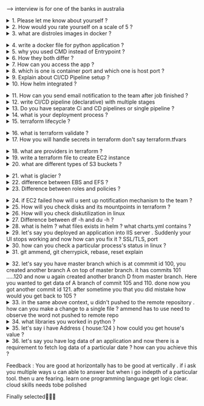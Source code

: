 --> interview is for one of the banks in australia

<details><summary>1. Please let me know about yourself ?</summary>I'm a DevOps Engineer with 4 years of hands-on experience in building CI/CD pipelines, infrastructure automation, container orchestration, and cloud-native deployments. I’ve worked extensively with tools like Kubernetes, Docker, Helm, Terraform, Ansible, and GitHub Actions. My recent focus has been on building scalable infra using Rancher (RKE2), integrating security and observability into pipelines, and automating the release lifecycle for microservices-based apps. I specialize in reducing deployment times and ensuring high availability by building developer-centric infrastructure with best practices. </details>
<details><summary>2. How would you rate yourself on a scale of 5 ?</summary> Linux: 5/5

CI/CD (GitHub Actions, Jenkins): 5/5

Terraform & Infra-as-Code: 4.5/5

Cloud (AWS, Azure): 4/5

Kubernetes (Rancher, Helm): 4.5/5

Scripting (Python, Bash): 4/5

Monitoring (Prometheus/Grafana): 4.5/5

</details>
<details><summary>3. what are distroles images in docker ?</summary>Distroless images are minimal Docker base images that don’t contain a package manager, shell, or other OS tools—only the application and its runtime. They are more secure and lightweight.

Use Case: For a Go app, using gcr.io/distroless/static cuts attack surface and reduces image size drastically </details>
<details><summary>4. write a docker file for python application ?</summary>FROM python:3.11-slim
WORKDIR /app
COPY requirements.txt .
RUN pip install --no-cache-dir -r requirements.txt
COPY . .
EXPOSE 8000
CMD ["python", "app.py"] </details>
<details><summary>5. why you used CMD instead of Entrypoint ?</summary>CMD is used when I want the flexibility to override the command during runtime, like debugging or changing behavior. </details>
<details><summary>6. How they both differ ?</summary>CMD is overridden when a command is passed via docker run

ENTRYPOINT always executes unless explicitly overridden

Use Case: ENTRYPOINT for consistent startup logic; CMD for config defaults.

 </details>
<details><summary>7. How can you access the app ?</summary> By exposing a port in the Dockerfile (EXPOSE 8000) and mapping it to a host port:docker run -p 8080:8000 myapp</details>
<details><summary>8. which is one is container port and which one is host port ?</summary>In -p 8080:8000: 8080 is the host port, 8000 is the container port.</details>
<details><summary>9. Explain about CI/CD Pipeline setup ?</summary> </details>
<details><summary>10. How helm integrated ?</summary> Tools: GitHub Actions

CI: Lint, test, build Docker image, scan using Trivy

CD: Deploy to Kubernetes via Helm

Notifications via Slack/email</details>
<details><summary>11. How can you send email notification to the team after job finished ?</summary>Helm charts stored in Git repo

CI pushes image → Helm upgrades deployed release
helm upgrade --install cloudnotes ./chart --values=values.yaml
</details>
<details><summary>12. write CI/CD pipeline (declarative) with multiple stages</summary>se mailx or sendmail

In GitHub Actions:
```
- name: Send email
  uses: dawidd6/action-send-mail@v3
```
</details>
<details><summary>13. Do you have separate Ci and CD pipelines or single pipeline ?</summary>name: CI-CD
on: [push]
jobs:
  build:
    steps:
      - run: docker build -t app .
      - run: trivy image app
  deploy:
    steps:
      - run: helm upgrade --install app ./chart 

Sometimes yes. CI runs on every push; CD is triggered after approval or on tag.
</details>
<details><summary>14. what is your deployment process ?</summary> CI → Build & Scan → Helm Deploy → ArgoCD Sync → Post-deploy validation → Slack notify</details>
<details><summary>15. terraform lifecycle ?</summary>
terraform init

terraform plan

terraform apply

terraform destroy</details>
<details><summary>16. what is terraform validate ?</summary>It checks syntax and logical structure of the configuration—does not hit the cloud provider. </details>
<details><summary>17. How you will handle secrets in terraform don't say terraform.tfvars</summary>Use aws_secretsmanager

Use sops + terraform-provider-sops

Backend encryption via KMS + remote state </details>
<details><summary>18. what are providers in terraform ?</summary>Plugins to interact with platforms like AWS, Azure, GitHub, etc
  provider "aws" {
  region = "us-east-1"
} </details>
<details><summary>19. write a terraform file to create EC2 instance</summary> resource "aws_instance" "web" {
  ami = "ami-123456"
  instance_type = "t2.micro"
  tags = {
    Name = "WebServer"
  }
}</details>
<details><summary>20. what are different types of S3 buckets ?</summary> Standard

Intelligent-Tiering

Infrequent Access

Glacier

Glacier Deep Archive</details>
<details><summary>21. what is glacier ?</summary>Low-cost, long-term archival storage for rarely accessed data. Retrieval takes minutes to hours. </details>
<details><summary>22. difference between EBS and EFS ?</summary> EBS: Block storage, attached to one instance

EFS: NFS-like file storage, shared among instances

</details>
<details><summary>23. Difference between roles and policies ?</summary> Policy: Defines permissions

Role: Entity assuming policies</details>
<details><summary>24. if EC2 failed how will u sent up notification mechanism to the team ?</summary>Setup CloudWatch alarm → SNS topic → Email/Slack </details>
<details><summary>25. How will you check disks and its mountpoints in terraform ?</summary>Use remote-exec provisioner to run: `df -hT` </details>
<details><summary>26. How will you check diskutilization in linux</summary>df -h </details>
<details><summary>27. Difference between df -h and du -h ?</summary>df -h: Filesystem-level disk usage

du -h: Directory-level usage (more granular)

 </details>
<details><summary>28. what is helm ? what files exists in helm ? what charts.yml contains ?</summary> chart/
  Chart.yaml
  values.yaml
  templates/

Chart.yaml: Metadata (name, version)

values.yaml: Default config values

templates/: K8s manifests (with Go templating)
</details>
<details><summary>29. let's say you deployed an application into IIS server . Suddenly your UI stops working and now how can you fix it ? SSL/TLS, port</summary>Check if SSL cert is valid

Restart IIS service

Verify firewall allows inbound on port 443/80

 </details>
<details><summary>30. how can you check a particular process's status in linux ?</summary> 
ps aux | grep process_name or systemctl status <service>
</details>
<details><summary>31. git ammend, git cherrypick, rebase, reset explain</summary>git commit --amend: Modify last commit

git cherry-pick <commit>: Apply specific commit

git rebase: Reapply commits on top of another

git reset: Move HEAD to a previous commit </details>
<details><summary>32. let's say you have master branch which is at commmit id 100, you created another branch A on top of master branch. it has commits 101 .....120 and now u again created another branch D from master branch. Here you wanted to get data of A branch of commit 105 and 110. done now you got another commit id 121. after sometime you that you did mistake how would you get back to 105 ?</summary>git checkout D
git cherry-pick <commit-105> <commit-110> </details>
<details><summary>33. in the same above context, u didn't pushed to the remote repository . how can you make a change to a single file ? ammend has to use need to observe the word not pushed to remote repo</summary>git add file.py
git commit --amend </details>
<details><summary>34. what libraries you worked in python ?</summary>requests, pandas, boto3, subprocess, datetime, json, logging, pathlib </details>
<details><summary>35. let's say i have Address { house:124 } how could you get house's value ?</summary>Address = {"house":124}
print(Address["house"]) </details>
<details><summary>36. let's say you have log data of an application and now there is a requirement to fetch log data of a particular date ? how can you achieve this ?</summary>grep '2023-07-06' app.log or by using `awk` awk '/2023-07-06/' app.log
</details>

Feedback : You are good at horizontally has to be good at vertically . if i ask you multiple ways u can able to answer but when i go indepth of a particular tool. then u are fearing. learn one programming language get logic clear. cloud skills needs tobe polished

Finally selected🎉🔥✅







